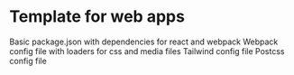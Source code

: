 # Template for web apps

Basic package.json with dependencies for react and webpack
Webpack config file with loaders for css and media files
Tailwind config file
Postcss config file
